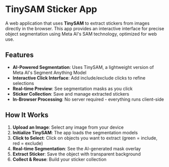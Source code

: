 # TinySAM Sticker App

A web application that uses **TinySAM** to extract stickers from images directly in the browser. This app provides an interactive interface for precise object segmentation using Meta AI's SAM technology, optimized for web use.

## Features

- **AI-Powered Segmentation**: Uses TinySAM, a lightweight version of Meta AI's Segment Anything Model
- **Interactive Click Interface**: Add include/exclude clicks to refine selections
- **Real-time Preview**: See segmentation masks as you click
- **Sticker Collection**: Save and manage extracted stickers
- **In-Browser Processing**: No server required - everything runs client-side

## How It Works

1. **Upload an Image**: Select any image from your device
2. **Initialize TinySAM**: The app loads the segmentation models
3. **Click to Select**: Click on objects you want to extract (green = include, red = exclude)
4. **Real-time Segmentation**: See the AI-generated mask overlay
5. **Extract Sticker**: Save the object with transparent background
6. **Collect & Reuse**: Build your sticker collection
